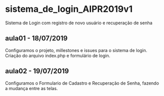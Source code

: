 # sistema_de_login_AIPR2019v1
Sistema de Login com registro de novo usuário e recuperação de senha

## aula01 - 18/07/2019
Configuramos o projeto, millestones e issues para o sistema de login.
Criação do arquivo index.php e formulário de login.

## aula02 - 19/07/2019
Configuramos o Formulario de Cadastro e Recuperação de Senha, fazendo a mudança entre as telas.

